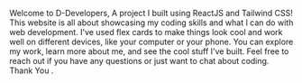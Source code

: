 Welcome to D-Developers,
A project I built using ReactJS and Tailwind CSS! This website is all about showcasing my coding skills and what I can do with web development. I've used flex cards to make things look cool and work well on different devices, like your computer or your phone. You can explore my work, learn more about me, and see the cool stuff I've built. Feel free to reach out if you have any questions or just want to chat about coding. 
Thank You .
